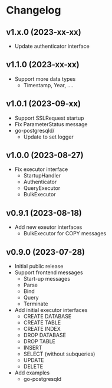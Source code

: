 # Changelog

## v1.x.0 (2023-xx-xx)
- Update authenticator interface

## v1.1.0 (2023-xx-xx)
- Support more data types
  - Timestamp, Year, .... 

## v1.0.1 (2023-09-xx)
- Support SSLRequest startup
- Fix ParameterStatus message
- go-postgresqld/
  - Update to set logger

## v1.0.0 (2023-08-27)
- Fix executor interface
  - StartupHandler
  - Authenticator
  - QueryExecutor
  - BulkExecutor

## v0.9.1 (2023-08-18)
- Add new exeutor interfaces
  - BulkExecutor for COPY messages

## v0.9.0 (2023-07-28)
- Initial public release  
- Support frontend messages
  - Start-up messages
  - Parse
  - Bind
  - Query
  - Terminate
- Add initial executor interfaces
  - CREATE DATABASE
  - CREATE TABLE
  - CREATE INDEX
  - DROP DATABASE
  - DROP TABLE
  - INSERT
  - SELECT (without subqueries)
  - UPDATE
  - DELETE
- Add examples
  - go-postgresqld